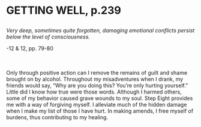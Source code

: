 # <p class='center'>GETTING WELL, p.239</p>

<em>Very deep, sometimes quite forgotten, damaging emotional conflicts persist below the level of consciousness.</em>
<br/>
<p class='right'>-12 &amp; 12, pp. 79-80</p>

<br><br>
Only through positive action can I remove the remains of guilt and shame brought on by alcohol. Throughout my misadventures when I drank, my friends would say, “Why are you doing this? You’re only hurting yourself.” Little did I know how true were those words. Although I harmed others, some of my behavior caused grave wounds to my soul. Step Eight provides me with a way of forgiving myself. I alleviate much of the hidden damage when I make my list of those I have hurt. In making amends, I free myself of burdens, thus contributing to my healing.

